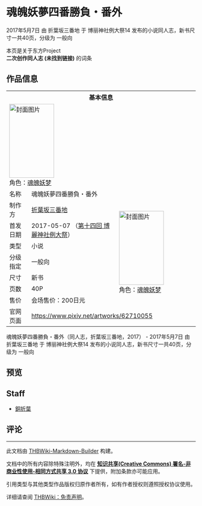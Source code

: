 # 魂魄妖夢四番勝負・番外

<!-- source html: G:\repos\THBWiki-Markdown-Builder\THBWikiMarkdown\Temp\main\a\a2\ns0%3A%E9%AD%82%E9%AD%84%E5%A6%96%E5%A4%A2%E5%9B%9B%E7%95%AA%E5%8B%9D%E8%B2%A0%E3%83%BB%E7%95%AA%E5%A4%96.html -->

2017年5月7日 由 折葉坂三番地 于 博丽神社例大祭14 发布的小说同人志，新书尺寸一共40页，分级为 一般向

本页是关于东方Project  
 **二次创作同人志 (未找到链接)** 的词条
## 作品信息

<table><tbody><tr><th colspan="3">基本信息</th></tr><tr><td class="cover-artwork-mobile" colspan="2"><a href="./文件-魂魄妖夢四番勝負・番外封面.jpg.md" class="image" title="封面图片"><img alt="封面图片" src="https://upload.thwiki.cc/thumb/d/d8/%E9%AD%82%E9%AD%84%E5%A6%96%E5%A4%A2%E5%9B%9B%E7%95%AA%E5%8B%9D%E8%B2%A0%E3%83%BB%E7%95%AA%E5%A4%96%E5%B0%81%E9%9D%A2.jpg/119px-%E9%AD%82%E9%AD%84%E5%A6%96%E5%A4%A2%E5%9B%9B%E7%95%AA%E5%8B%9D%E8%B2%A0%E3%83%BB%E7%95%AA%E5%A4%96%E5%B0%81%E9%9D%A2.jpg" decoding="async" loading="lazy" width="119" height="196" srcset="https://upload.thwiki.cc/thumb/d/d8/%E9%AD%82%E9%AD%84%E5%A6%96%E5%A4%A2%E5%9B%9B%E7%95%AA%E5%8B%9D%E8%B2%A0%E3%83%BB%E7%95%AA%E5%A4%96%E5%B0%81%E9%9D%A2.jpg/179px-%E9%AD%82%E9%AD%84%E5%A6%96%E5%A4%A2%E5%9B%9B%E7%95%AA%E5%8B%9D%E8%B2%A0%E3%83%BB%E7%95%AA%E5%A4%96%E5%B0%81%E9%9D%A2.jpg 1.5x, https://upload.thwiki.cc/thumb/d/d8/%E9%AD%82%E9%AD%84%E5%A6%96%E5%A4%A2%E5%9B%9B%E7%95%AA%E5%8B%9D%E8%B2%A0%E3%83%BB%E7%95%AA%E5%A4%96%E5%B0%81%E9%9D%A2.jpg/238px-%E9%AD%82%E9%AD%84%E5%A6%96%E5%A4%A2%E5%9B%9B%E7%95%AA%E5%8B%9D%E8%B2%A0%E3%83%BB%E7%95%AA%E5%A4%96%E5%B0%81%E9%9D%A2.jpg 2x" data-file-width="758" data-file-height="1247"></a><div class="cover-char">角色：<a href="./魂魄妖梦.md" title="魂魄妖梦">魂魄妖梦</a></div></td>
</tr><tr><td class="label">名称</td><td colspan="2"> 魂魄妖夢四番勝負・番外 </td></tr><tr><td class="label">制作方</td><td><a href="./折葉坂三番地.md" title="折葉坂三番地">折葉坂三番地</a></td><td class="cover-artwork" rowspan="7" style="min-width:196px;"><a href="./文件-魂魄妖夢四番勝負・番外封面.jpg.md" class="image" title="封面图片"><img alt="封面图片" src="https://upload.thwiki.cc/thumb/d/d8/%E9%AD%82%E9%AD%84%E5%A6%96%E5%A4%A2%E5%9B%9B%E7%95%AA%E5%8B%9D%E8%B2%A0%E3%83%BB%E7%95%AA%E5%A4%96%E5%B0%81%E9%9D%A2.jpg/119px-%E9%AD%82%E9%AD%84%E5%A6%96%E5%A4%A2%E5%9B%9B%E7%95%AA%E5%8B%9D%E8%B2%A0%E3%83%BB%E7%95%AA%E5%A4%96%E5%B0%81%E9%9D%A2.jpg" decoding="async" loading="lazy" width="119" height="196" srcset="https://upload.thwiki.cc/thumb/d/d8/%E9%AD%82%E9%AD%84%E5%A6%96%E5%A4%A2%E5%9B%9B%E7%95%AA%E5%8B%9D%E8%B2%A0%E3%83%BB%E7%95%AA%E5%A4%96%E5%B0%81%E9%9D%A2.jpg/179px-%E9%AD%82%E9%AD%84%E5%A6%96%E5%A4%A2%E5%9B%9B%E7%95%AA%E5%8B%9D%E8%B2%A0%E3%83%BB%E7%95%AA%E5%A4%96%E5%B0%81%E9%9D%A2.jpg 1.5x, https://upload.thwiki.cc/thumb/d/d8/%E9%AD%82%E9%AD%84%E5%A6%96%E5%A4%A2%E5%9B%9B%E7%95%AA%E5%8B%9D%E8%B2%A0%E3%83%BB%E7%95%AA%E5%A4%96%E5%B0%81%E9%9D%A2.jpg/238px-%E9%AD%82%E9%AD%84%E5%A6%96%E5%A4%A2%E5%9B%9B%E7%95%AA%E5%8B%9D%E8%B2%A0%E3%83%BB%E7%95%AA%E5%A4%96%E5%B0%81%E9%9D%A2.jpg 2x" data-file-width="758" data-file-height="1247"></a><div class="cover-char">角色：<a href="./魂魄妖梦.md" title="魂魄妖梦">魂魄妖梦</a></div></td>
</tr><tr><td class="label">首发日期</td><td>2017-05-07&#160;（<a href="/展会作品列表?e=%E5%8D%9A%E4%B8%BD%E7%A5%9E%E7%A4%BE%E4%BE%8B%E5%A4%A7%E7%A5%AD%2314">第十四回 博麗神社例大祭</a>）</td></tr><tr><td class="label">类型</td><td>小说</td></tr><tr><td class="label">分级指定</td><td>一般向</td></tr><tr><td class="label">尺寸</td><td>新书</td></tr><tr><td class="label">页数</td><td>40P</td></tr><tr><td class="label">售价</td><td>会场售价：200日元</td></tr>
<tr><td class="label">官网页面</td><td colspan="2"><a rel="nofollow" class="external free" href="https://www.pixiv.net/artworks/62710055">https://www.pixiv.net/artworks/62710055</a></td></tr></tbody></table>

魂魄妖夢四番勝負・番外（同人志，折葉坂三番地，2017） - 2017年5月7日 由 折葉坂三番地 于 博丽神社例大祭14 发布的小说同人志，新书尺寸一共40页，分级为 一般向
## 预览
## Staff
- [銅折葉](./銅折葉.md)

## 评论




---

此文档由 [THBWiki-Markdown-Builder](https://github.com/Delsin-Yu/THBWiki-Markdown-Builder) 构建。

文档中的所有内容除特殊注明外，均在 [**知识共享(Creative Commons) 署名-非商业性使用-相同方式共享 3.0 协议**](https://creativecommons.org/licenses/by-sa/3.0/deed.zh-hans) 下提供，附加条款亦可能应用。

引用类型与其他类型作品版权归原作者所有，如有作者授权则遵照授权协议使用。

详细请查阅 [THBWiki：免责声明](https://thbwiki.cc/THBWiki:%E5%85%8D%E8%B4%A3%E5%A3%B0%E6%98%8E)。

